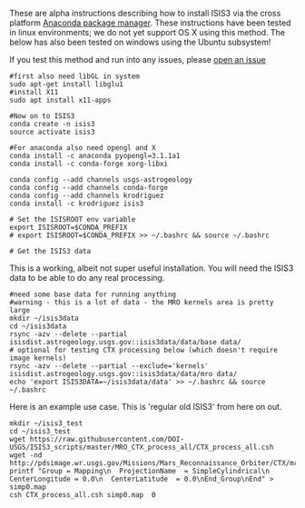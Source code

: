 These are alpha instructions describing how to install ISIS3 via the cross platform [Anaconda package manager](https://conda.io/docs/). These instructions have been tested in linux environments; we do not yet support OS X using this method. The below has also been tested on windows using the Ubuntu subsystem!

If you test this method and run into any issues, please [open an issue](https://github.com/DOI-USGS/ISIS3/issues/new)

```
#first also need libGL in system
sudo apt-get install libglu1
#install X11
sudo apt install x11-apps

#Now on to ISIS3
conda create -n isis3
source activate isis3

#For anaconda also need opengl and X
conda install -c anaconda pyopengl=3.1.1a1
conda install -c conda-forge xorg-libxi

conda config --add channels usgs-astrogeology
conda config --add channels conda-forge
conda config --add channels krodriguez
conda install -c krodriguez isis3

# Set the ISISROOT env variable
export ISISROOT=$CONDA_PREFIX
# export ISISROOT=$CONDA_PREFIX >> ~/.bashrc && source ~/.bashrc 

# Get the ISIS3 data

```

This is a working, albeit not super useful installation. You will need the ISIS3 data to be able to do any real processing.

```
#need some base data for running anything
#warning - this is a lot of data - the MRO kernels area is pretty large
mkdir ~/isis3data
cd ~/isis3data
rsync -azv --delete --partial isisdist.astrogeology.usgs.gov::isis3data/data/base data/
# optional for testing CTX processing below (which doesn't require image kernels)
rsync -azv --delete --partial --exclude='kernels' isisdist.astrogeology.usgs.gov::isis3data/data/mro data/
echo 'export ISIS3DATA=~/isis3data/data' >> ~/.bashrc && source ~/.bashrc
```

Here is an example use case. This is 'regular old ISIS3' from here on out.

```
mkdir ~/isis3_test
cd ~/isis3_test
wget https://raw.githubusercontent.com/DOI-USGS/ISIS3_scripts/master/MRO_CTX_process_all/CTX_process_all.csh
wget -nd http://pdsimage.wr.usgs.gov/Missions/Mars_Reconnaissance_Orbiter/CTX/mrox_0674/data/P22_009816_1745_XI_05S073W.IMG
printf "Group = Mapping\n  ProjectionName  = SimpleCylindrical\n   CenterLongitude = 0.0\n  CenterLatitude  = 0.0\nEnd_Group\nEnd" > simp0.map
csh CTX_process_all.csh simp0.map  0
```